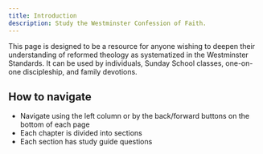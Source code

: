 ```yaml
---
title: Introduction
description: Study the Westminster Confession of Faith.
---
```


This page is designed to be a resource for anyone wishing to deepen their understanding of reformed theology as systematized in the Westminster Standards. It can be used by individuals, Sunday School classes, one-on-one discipleship, and family devotions.

## How to navigate

- Navigate using the left column or by the back/forward buttons on the bottom of each page 
- Each chapter is divided into sections
- Each section has study guide questions 

<!-- ## Play online

You can start playing with this template in your browser using our online sandboxes:

::u-button
---
class: mr-4
icon: i-simple-icons-stackblitz
label: Play on StackBlitz
target: _blank
to: https://stackblitz.com/github/nuxt-ui-pro/saas/
---
::

::u-button
---
class: mt-2 sm:mt-0
icon: i-simple-icons-codesandbox
label: Play on CodeSandbox
target: _blank
to: https://codesandbox.io/s/github/nuxt-ui-pro/saas/
---
::

Or open [Nuxt UI playground](https://ui.nuxt.com/playground). -->
